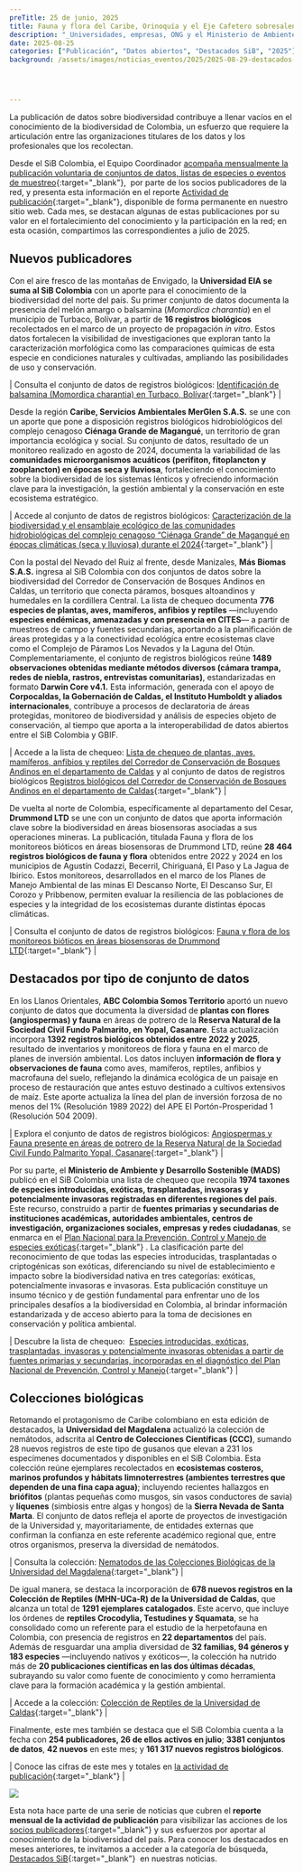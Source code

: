 ```yaml
---
preTitle: 25 de junio, 2025
title: Fauna y flora del Caribe, Orinoquía y el Eje Cafetero sobresalen en los destacados de julio
description: "_Universidades, empresas, ONG y el Ministerio de Ambiente y Desarrollo Sostenible aportan este mes con registros biológicos, listas de chequeo y colecciones de nuestra biodiversidad._"
date: 2025-08-25
categories: ["Publicación", "Datos abiertos", "Destacados SiB", "2025"]
background: /assets/images/noticias_eventos/2025/2025-08-29-destacados-julio-2025.png




---
```

La publicación de datos sobre biodiversidad contribuye a llenar vacíos en el conocimiento de la biodiversidad de Colombia, un esfuerzo que requiere la articulación entre las organizaciones titulares de los datos y los profesionales que los recolectan.

Desde el SiB Colombia, el Equipo Coordinador [acompaña mensualmente la publicación voluntaria de conjuntos de datos, listas de especies o eventos de muestreo](https://biodiversidad.co/compartir/guia-para-publicar/){:target="\_blank"},  por parte de los socios publicadores de la red, y presenta esta información en el reporte [Actividad de publicación](https://biodiversidad.co/comunidad/actividad-de-publicacion/){:target="\_blank"}, disponible de forma permanente en nuestro sitio web. Cada mes, se destacan algunas de estas publicaciones por su valor en el fortalecimiento del conocimiento y la participación en la red; en esta ocasión, compartimos las correspondientes a julio de 2025.

## Nuevos publicadores

Con el aire fresco de las montañas de Envigado, la **Universidad EIA se suma al SiB Colombia** con un aporte para el conocimiento de la biodiversidad del norte del país. Su primer conjunto de datos documenta la presencia del melón amargo o balsamina (*Momordica charantia*) en el municipio de Turbaco, Bolívar, a partir de **16 registros biológicos** recolectados en el marco de un proyecto de propagación *in vitro*. Estos datos fortalecen la visibilidad de investigaciones que exploran tanto la caracterización morfológica como las comparaciones químicas de esta especie en condiciones naturales y cultivadas, ampliando las posibilidades de uso y conservación.

| Consulta el conjunto de datos de registros biológicos: [Identificación de balsamina (Momordica charantia) en Turbaco, Bolívar](https://biodiversidad.co/data/?datasetKey=77f2273b-be2e-4e7c-9dd1-9ba054c6f77f){:target="\_blank"} |

Desde la región **Caribe, Servicios Ambientales MerGlen S.A.S.** se une con un aporte que pone a disposición registros biológicos hidrobiológicos del complejo cenagoso **Ciénaga Grande de Magangué**, un territorio de gran importancia ecológica y social. Su conjunto de datos, resultado de un monitoreo realizado en agosto de 2024, documenta la variabilidad de las **comunidades microorganismos acuáticos (perifiton, fitoplancton y zooplancton) en épocas seca y lluviosa**, fortaleciendo el conocimiento sobre la biodiversidad de los sistemas lénticos y ofreciendo información clave para la investigación, la gestión ambiental y la conservación en este ecosistema estratégico.

| Accede al conjunto de datos de registros biológicos: [Caracterización de la biodiversidad y el ensamblaje ecológico de las comunidades hidrobiológicas del complejo cenagoso “Ciénaga Grande” de Magangué en épocas climáticas (seca y lluviosa) durante el 2024](https://biodiversidad.co/data/?datasetKey=58e0c838-2d3c-4b39-8c33-2daad62d3f23){:target="\_blank"} |

Con la postal del Nevado del Ruiz al frente, desde Manizales, **Más Biomas S.A.S.** ingresa al SiB Colombia con dos conjuntos de datos sobre la biodiversidad del Corredor de Conservación de Bosques Andinos en Caldas, un territorio que conecta páramos, bosques altoandinos y humedales en la cordillera Central. La lista de chequeo documenta **776 especies de plantas, aves, mamíferos, anfibios y reptiles** —incluyendo **especies endémicas, amenazadas y con presencia en CITES**— a partir de muestreos de campo y fuentes secundarias, aportando a la planificación de áreas protegidas y a la conectividad ecológica entre ecosistemas clave como el Complejo de Páramos Los Nevados y la Laguna del Otún. Complementariamente, el conjunto de registros biológicos reúne **1489 observaciones obtenidas mediante métodos diversos (cámara trampa, redes de niebla, rastros, entrevistas comunitarias)**, estandarizadas en formato **Darwin Core v4.1.** Esta información, generada con el apoyo de **Corpocaldas, la Gobernación de Caldas, el Instituto Humboldt y aliados internacionales**, contribuye a procesos de declaratoria de áreas protegidas, monitoreo de biodiversidad y análisis de especies objeto de conservación, al tiempo que aporta a la interoperabilidad de datos abiertos entre el SiB Colombia y GBIF.

| Accede a la lista de chequeo: [Lista de chequeo de plantas, aves, mamíferos, anfibios y reptiles del Corredor de Conservación de Bosques Andinos en el departamento de Caldas](https://www.gbif.org/es/dataset/f089fe8c-7b73-4990-b70f-e9136caaa214) y al conjunto de datos de registros biológicos [Registros biológicos del Corredor de Conservación de Bosques Andinos en el departamento de Caldas](https://www.gbif.org/es/dataset/459859eb-9f83-4bdf-8a2c-6bb32777acfb){:target="\_blank"} |

De vuelta al norte de Colombia, específicamente al departamento del Cesar, **Drummond LTD** se une con un conjunto de datos que aporta información clave sobre la biodiversidad en áreas biosensoras asociadas a sus operaciones mineras. La publicación, titulada Fauna y flora de los monitoreos bióticos en áreas biosensoras de Drummond LTD, reúne **28 464 registros biológicos de fauna y flora** obtenidos entre 2022 y 2024 en los municipios de Agustín Codazzi, Becerril, Chiriguaná, El Paso y La Jagua de Ibirico. Estos monitoreos, desarrollados en el marco de los Planes de Manejo Ambiental de las minas El Descanso Norte, El Descanso Sur, El Corozo y Pribbenow, permiten evaluar la resiliencia de las poblaciones de especies y la integridad de los ecosistemas durante distintas épocas climáticas. 

| Consulta el conjunto de datos de registros biológicos: [Fauna y flora de los monitoreos bióticos en áreas biosensoras de Drummond LTD](https://biodiversidad.co/data/?datasetKey=6642123d-8962-4799-86f3-58816b4f3a5a){:target="\_blank"} |

## Destacados por tipo de conjunto de datos

En los Llanos Orientales, **ABC Colombia Somos Territorio** aportó un nuevo conjunto de datos que documenta la diversidad de **plantas con flores (angiospermas) y fauna** en áreas de potrero de la **Reserva Natural de la Sociedad Civil Fundo Palmarito, en Yopal, Casanare**. Esta actualización incorpora **1392 registros biológicos obtenidos entre 2022 y 2025**, resultado de inventarios y monitoreos de flora y fauna en el marco de planes de inversión ambiental. Los datos incluyen **información de flora y observaciones de fauna** como aves, mamíferos, reptiles, anfibios y macrofauna del suelo, reflejando la dinámica ecológica de un paisaje en proceso de restauración que antes estuvo destinado a cultivos extensivos de maíz. Este aporte actualiza la línea del plan de inversión forzosa de no menos del 1% (Resolución 1989 2022) del APE El Portón-Prosperidad 1 (Resolución 504 2009).

| Explora el conjunto de datos de registros biológicos: [Angiospermas y Fauna presente en áreas de potrero de la Reserva Natural de la Sociedad Civil Fundo Palmarito Yopal, Casanare](https://biodiversidad.co/data/?datasetKey=586d81a0-8285-4bee-b61e-93bd0f8e121d){:target="\_blank"} |

Por su parte, el **Ministerio de Ambiente y Desarrollo Sostenible (MADS)** publicó en el SiB Colombia una lista de chequeo que recopila **1974 taxones de especies introducidas, exóticas, trasplantadas, invasoras y potencialmente invasoras registradas en diferentes regiones del país**. Este recurso, construido a partir de **fuentes primarias y secundarias de instituciones académicas, autoridades ambientales, centros de investigación, organizaciones sociales, empresas y redes ciudadanas**, se enmarca en el [Plan Nacional para la Prevención, Control y Manejo de especies exóticas](https://www.minambiente.gov.co/documento-entidad/plan-nacional-para-la-prevencion-el-control-y-manejo-de-las-especies-introducidas-trasplantadas-e-invasoras){:target="\_blank"}
. La clasificación parte del reconocimiento de que todas las especies introducidas, trasplantadas o criptogénicas son exóticas, diferenciando su nivel de establecimiento e impacto sobre la biodiversidad nativa en tres categorías: exóticas, potencialmente invasoras e invasoras. Esta publicación constituye un insumo técnico y de gestión fundamental para enfrentar uno de los principales desafíos a la biodiversidad en Colombia, al brindar información estandarizada y de acceso abierto para la toma de decisiones en conservación y política ambiental.

| Descubre la lista de chequeo:  [Especies introducidas, exóticas, trasplantadas, invasoras y potencialmente invasoras obtenidas a partir de fuentes primarias y secundarias, incorporadas en el diagnóstico del Plan Nacional de Prevención, Control y Manejo](https://biodiversidad.co/dataset/search?type=CHECKLIST&q=trasplantadas&publishingOrg=a6086726-bc99-4443-8645-3788ed502381){:target="\_blank"} |

## Colecciones biológicas

Retomando el protagonismo de Caribe colombiano en esta edición de destacados, la **Universidad del Magdalena** actualizó la colección de nemátodos, adscrita al **Centro de Colecciones Científicas (CCC)**, sumando 28 nuevos registros de este tipo de gusanos que elevan a 231 los especímenes documentados y disponibles en el SiB Colombia. Esta colección reúne ejemplares recolectados en **ecosistemas costeros, marinos profundos y hábitats limnoterrestres (ambientes terrestres que dependen de una fina capa agua)**; incluyendo recientes hallazgos en **briófitos** (plantas pequeñas como musgos, sin vasos conductores de savia) y **líquenes** (simbiosis entre algas y hongos) de la **Sierra Nevada de Santa Marta**. El conjunto de datos refleja el aporte de proyectos de investigación de la Universidad y, mayoritariamente, de entidades externas que confirman la confianza en este referente académico regional que, entre otros organismos, preserva la diversidad de nemátodos.

| Consulta la colección: [Nematodos de las Colecciones Biológicas de la Universidad del Magdalena](https://doi.org/10.15472/ffea6v){:target="\_blank"} |

De igual manera, se destaca la incorporación de **678 nuevos registros en la Colección de Reptiles (MHN-UCa-R) de la Universidad de Caldas**, que alcanza un total de **1291 ejemplares catalogados**. Este acervo, que incluye los órdenes de **reptiles Crocodylia, Testudines y Squamata**, se ha consolidado como un referente para el estudio de la herpetofauna en Colombia, con presencia de registros en **22 departamentos** del país. Además de resguardar una amplia diversidad de **32 familias, 94 géneros y 183 especies** —incluyendo nativos y exóticos—, la colección ha nutrido más de **20 publicaciones científicas en las dos últimas décadas**, subrayando su valor como fuente de conocimiento y como herramienta clave para la formación académica y la gestión ambiental.

| Accede a la colección: [Colección de Reptiles de la Universidad de Caldas](https://doi.org/10.15472/kbwcsv){:target="\_blank"} |

Finalmente, este mes también se destaca que el SiB Colombia cuenta a la fecha con **254 publicadores, 26 de ellos activos en julio**; **3381 conjuntos de datos**, **42 nuevos** en este mes; y **161 317 nuevos registros biológicos**.

| Conoce las cifras de este mes y totales en [la actividad de publicación](https://biodiversidad.co/comunidad/actividad-de-publicacion/){:target="\_blank"} |

[![](https://lh7-rt.googleusercontent.com/docsz/AD_4nXf3WbfYDqRyAK3MGNDDIkGv88P3maELQvea1QghEoxFh3Doubut435dlkSzteAjgWuBZ0U1aZmwla4EXUx-lXjMQP4oeqvJ1lrOpBKMhDWij9wQZtdhx9DdzqXLBrWX5DvoAECB6w?key=wlMkOEzCVlzZ9u_lLvX2XQ)](https://biodiversidad.co/comunidad/actividad-de-publicacion/)

Esta nota hace parte de una serie de noticias que cubren el **reporte mensual de la actividad de publicación** para visibilizar las acciones de los [socios publicadores](https://biodiversidad.co/comunidad/socios-publicadores/){:target="\_blank"} y sus esfuerzos por aportar al conocimiento de la biodiversidad del país. Para conocer los destacados en meses anteriores, te invitamos a acceder a la categoría de búsqueda, [Destacados SiB](https://biodiversidad.co/news/?category=Destacados+SiB){:target="\_blank"}  en nuestras noticias.
